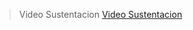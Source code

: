> Video Sustentacion 
[Video Sustentacion](https://drive.google.com/drive/folders/1gtQgKTN6myTiBwIegzV_Svdx8UAdELsZ?usp=sharing)


